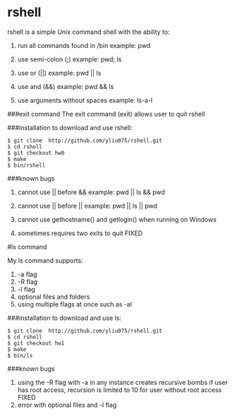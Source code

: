 # rshell

rshell is a simple Unix command shell with the ability to:

1. run all commands found in /bin   example: pwd

2. use semi-colon (;)               example: pwd; ls

3. use or (||)                      example: pwd || ls

4. use and (&&)                     example: pwd && ls

5. use arguments without spaces     example: ls-a-l

###exit command
The exit command (exit) allows user to quit rshell

###installation
to download and use rshell:
```
$ git clone  http://github.com/yliu075/rshell.git
$ cd rshell
$ git checkout hw0
$ make
$ bin/rshell
```

###known bugs

1. cannot use || before &&          example: pwd || ls && pwd

2. cannot use || before ||          example: pwd || ls || pwd

3. cannot use gethostname() and getlogin() when running on Windows

4. sometimes requires two exits to quit FIXED
 


#ls command

My ls command supports:

1. -a flag
2. -R flag
3. -l flag
4. optional files and folders
5. using multiple flags at once such as -al
 
###installation
to download and use ls:
```
$ git clone  http://github.com/yliu075/rshell.git
$ cd rshell
$ git checkout hw1
$ make
$ bin/ls
```
###known bugs

1. using the -R flag with -a in any instance creates recursive bombs if user has root access, recursion is limited to 10 for user without root access FIXED
2. error with optional files and -l flag